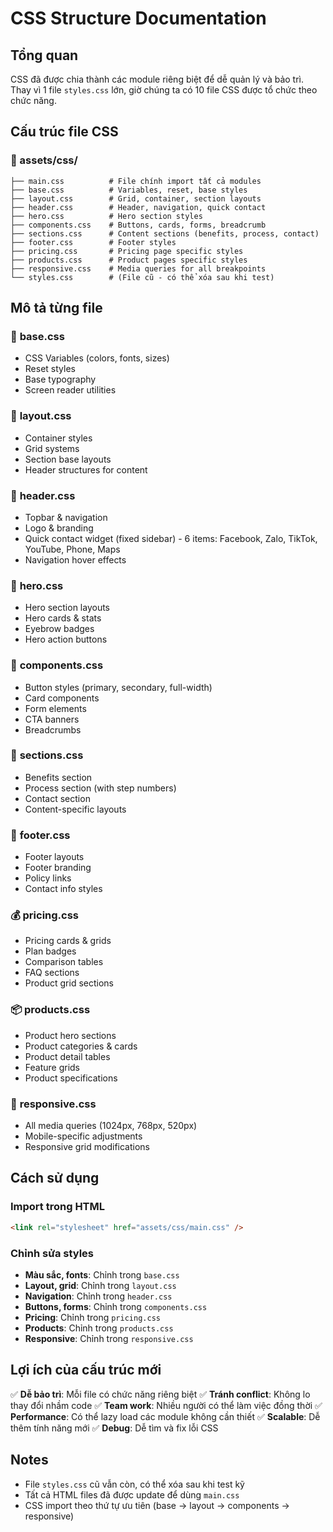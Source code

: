 # CSS Structure Documentation

## Tổng quan
CSS đã được chia thành các module riêng biệt để dễ quản lý và bảo trì. Thay vì 1 file `styles.css` lớn, giờ chúng ta có 10 file CSS được tổ chức theo chức năng.

## Cấu trúc file CSS

### 📁 assets/css/
```
├── main.css          # File chính import tất cả modules
├── base.css          # Variables, reset, base styles
├── layout.css        # Grid, container, section layouts
├── header.css        # Header, navigation, quick contact
├── hero.css          # Hero section styles
├── components.css    # Buttons, cards, forms, breadcrumb
├── sections.css      # Content sections (benefits, process, contact)
├── footer.css        # Footer styles
├── pricing.css       # Pricing page specific styles
├── products.css      # Product pages specific styles
├── responsive.css    # Media queries for all breakpoints
└── styles.css        # (File cũ - có thể xóa sau khi test)
```

## Mô tả từng file

### 🎨 **base.css**
- CSS Variables (colors, fonts, sizes)
- Reset styles
- Base typography
- Screen reader utilities

### 📐 **layout.css**
- Container styles
- Grid systems
- Section base layouts
- Header structures for content

### 🧭 **header.css**
- Topbar & navigation
- Logo & branding
- Quick contact widget (fixed sidebar) - 6 items: Facebook, Zalo, TikTok, YouTube, Phone, Maps
- Navigation hover effects

### 🎯 **hero.css**
- Hero section layouts
- Hero cards & stats
- Eyebrow badges
- Hero action buttons

### 🧱 **components.css**
- Button styles (primary, secondary, full-width)
- Card components
- Form elements
- CTA banners
- Breadcrumbs

### 📄 **sections.css**
- Benefits section
- Process section (with step numbers)
- Contact section
- Content-specific layouts

### 🦶 **footer.css**
- Footer layouts
- Footer branding
- Policy links
- Contact info styles

### 💰 **pricing.css**
- Pricing cards & grids
- Plan badges
- Comparison tables
- FAQ sections
- Product grid sections

### 📦 **products.css**
- Product hero sections
- Product categories & cards
- Product detail tables
- Feature grids
- Product specifications

### 📱 **responsive.css**
- All media queries (1024px, 768px, 520px)
- Mobile-specific adjustments
- Responsive grid modifications

## Cách sử dụng

### Import trong HTML
```html
<link rel="stylesheet" href="assets/css/main.css" />
```

### Chỉnh sửa styles
- **Màu sắc, fonts**: Chỉnh trong `base.css`
- **Layout, grid**: Chỉnh trong `layout.css`
- **Navigation**: Chỉnh trong `header.css`
- **Buttons, forms**: Chỉnh trong `components.css`
- **Pricing**: Chỉnh trong `pricing.css`
- **Products**: Chỉnh trong `products.css`
- **Responsive**: Chỉnh trong `responsive.css`

## Lợi ích của cấu trúc mới

✅ **Dễ bảo trì**: Mỗi file có chức năng riêng biệt
✅ **Tránh conflict**: Không lo thay đổi nhầm code
✅ **Team work**: Nhiều người có thể làm việc đồng thời
✅ **Performance**: Có thể lazy load các module không cần thiết
✅ **Scalable**: Dễ thêm tính năng mới
✅ **Debug**: Dễ tìm và fix lỗi CSS

## Notes
- File `styles.css` cũ vẫn còn, có thể xóa sau khi test kỹ
- Tất cả HTML files đã được update để dùng `main.css`
- CSS import theo thứ tự ưu tiên (base → layout → components → responsive)
